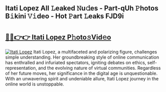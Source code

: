 ## Itati Lopez All 𝙻eaked 𝙽u𝚍es - Part-qUh 𝙿hotos B𝚒kini 𝚅𝚒deo - Hot 𝙿art 𝙻eaks FJD9i

# <h2><a href="http://ld51fw.urlbe.top/?page=Itati+Lopez">🔗🔗👉👉 Itati Lopez P𝚑oto𝚜Vid𝚎o</a></h2>

[![Itati Lopez](https://i.imgur.com/eBuTRDB.gif)](http://ld51fw.urlbe.top/?page=Itati+Lopez)
Itati Lopez, a multifaceted and polarizing figure, challenges simple understanding. Her groundbreaking style of online communication has enthralled and infuriated spectators, igniting debates on ethics, self-representation, and the evolving nature of virtual communities. Regardless of her future moves, her significance in the digital age is unquestionable. With an unwavering spirit and undeniable allure, Itati Lopez journey in the online world is unstoppable.
